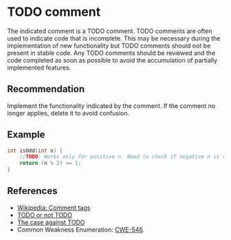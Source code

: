 # TODO comment
The indicated comment is a TODO comment. TODO comments are often used to indicate code that is incomplete. This may be necessary during the implementation of new functionality but TODO comments should not be present in stable code. Any TODO comments should be reviewed and the code completed as soon as possible to avoid the accumulation of partially implemented features.


## Recommendation
Implement the functionality indicated by the comment. If the comment no longer applies, delete it to avoid confusion.


## Example

```cpp
int isOdd(int n) {
	//TODO: Works only for positive n. Need to check if negative n is valid input
	return (n % 2) == 1;
}
```

## References
* [Wikipedia: Comment tags](http://en.wikipedia.org/wiki/Comment_%28computer_programming%29#Tags)
* [TODO or not TODO](http://www.approxion.com/?p=39)
* [The case against TODO](http://wordaligned.org/articles/todo)
* Common Weakness Enumeration: [CWE-546](https://cwe.mitre.org/data/definitions/546.html).
